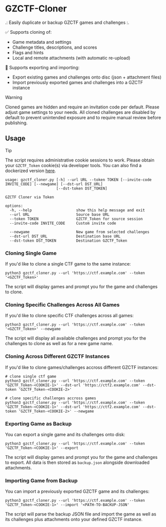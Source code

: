# GZCTF-Cloner
.: Easily duplicate or backup GZCTF games and challenges :.

✅ Supports cloning of:
- Game metadata and settings
- Challenge titles, descriptions, and scores
- Flags and hints
- Local and remote attachments (with automatic re-upload)

💾 Supports exporting and importing:
- Export existing games and challenges onto disc (json + attachment files)
- Import previously exported games and challenges into a GZCTF instance

> [!WARNING]
> Cloned games are hidden and require an invitation code per default. Please adjust game settings to your needs.
> All cloned challenges are disabled by default to prevent unintended exposure and to require manual review before publishing.

## Usage

>[!TIP]
>The script requires administrative cookie sessions to work.
>Please obtain your `GZCTF_Token` cookie(s) via developer tools.
>You can also find a dockerized version [here](https://github.com/l4rm4nd/GZCTF-Cloner/pkgs/container/gzctf-cloner).

````
usage: gzctf_cloner.py [-h] --url URL --token TOKEN [--invite-code INVITE_CODE] [--newgame] [--dst-url DST_URL]
                       [--dst-token DST_TOKEN]

GZCTF Cloner via Token

options:
  -h, --help                    show this help message and exit
  --url URL                     Source base URL
  --token TOKEN                 GZCTF_Token for source session
  --invite-code INVITE_CODE     Custom invite code
                              
  --newgame                     New game from selected challenges
  --dst-url DST_URL             Destination base URL
  --dst-token DST_TOKEN         Destination GZCTF_Token
````

### Cloning Single Game

If you'd like to clone a single CTF game to the same instance:

````
python3 gzctf_cloner.py --url 'https://ctf.example.com' --token '<GZCTF_Token>'
````

The script will display games and prompt you for the game and challenges to clone.

### Cloning Specific Challenges Across All Games

If you'd like to clone specific CTF challenges across all games:

````
python3 gzctf_cloner.py --url 'https://ctf.example.com' --token '<GZCTF_Token>' --newgame
````

The script will display all available challenges and prompt you for the challenges to clone as well as for a new game name.

### Cloning Across Different GZCTF Instances

If you'd like to clone games/challenges accross different GZCTF instances:

````
# clone single ctf game
python3 gzctf_cloner.py --url 'https://ctf.example.com' --token 'GZCTF_Token-<COOKIE-1>' --dst-url 'https://ctf2.example.com' --dst-token 'GZCTF_Token-<COOKIE-2>'

# clone specific challenges accross games
python3 gzctf_cloner.py --url 'https://ctf.example.com' --token 'GZCTF_Token-<COOKIE-1>' --dst-url 'https://ctf2.example.com' --dst-token 'GZCTF_Token-<COOKIE-2>' --newgame
````

### Exporting Game as Backup

You can export a single game and its challenges onto disk:

````
python3 gzctf_cloner.py --url 'https://ctf.example.com' --token 'GZCTF_Token-<COOKIE-1>' --export
````
The script will display games and prompt you for the game and challenges to export. All data is then stored as `backup.json` alongside downloaded attachments.

### Importing Game from Backup

You can import a previously exported GZCTF game and its challenges:

````
python3 gzctf_cloner.py --url 'https://ctf.example.com' --token 'GZCTF_Token-<COOKIE-1>' --import '<PATH-TO-BACKUP-JSON'
````

The script will parse the backup JSON file and import the game as well as its challenges plus attachments onto your defined GZCTF instance.
